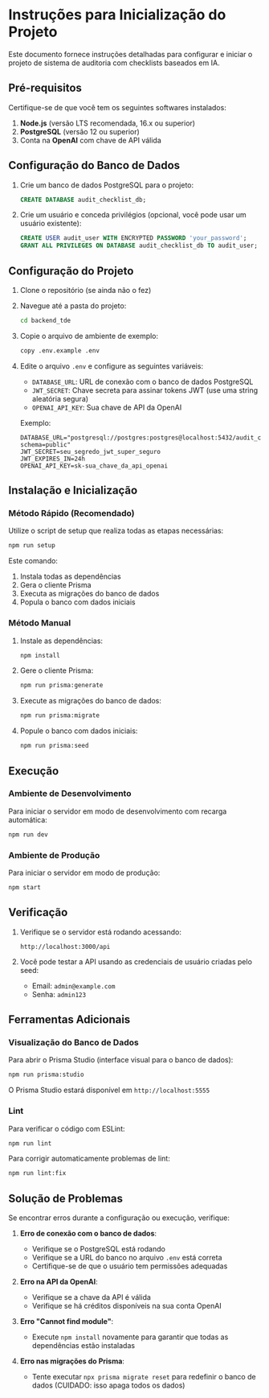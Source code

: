# Instruções para Inicialização do Projeto

Este documento fornece instruções detalhadas para configurar e iniciar o projeto de sistema de auditoria com checklists baseados em IA.

## Pré-requisitos

Certifique-se de que você tem os seguintes softwares instalados:

1. **Node.js** (versão LTS recomendada, 16.x ou superior)
2. **PostgreSQL** (versão 12 ou superior)
3. Conta na **OpenAI** com chave de API válida

## Configuração do Banco de Dados

1. Crie um banco de dados PostgreSQL para o projeto:
   ```sql
   CREATE DATABASE audit_checklist_db;
   ```

2. Crie um usuário e conceda privilégios (opcional, você pode usar um usuário existente):
   ```sql
   CREATE USER audit_user WITH ENCRYPTED PASSWORD 'your_password';
   GRANT ALL PRIVILEGES ON DATABASE audit_checklist_db TO audit_user;
   ```

## Configuração do Projeto

1. Clone o repositório (se ainda não o fez)

2. Navegue até a pasta do projeto:
   ```bash
   cd backend_tde
   ```

3. Copie o arquivo de ambiente de exemplo:
   ```bash
   copy .env.example .env
   ```

4. Edite o arquivo `.env` e configure as seguintes variáveis:
   - `DATABASE_URL`: URL de conexão com o banco de dados PostgreSQL
   - `JWT_SECRET`: Chave secreta para assinar tokens JWT (use uma string aleatória segura)
   - `OPENAI_API_KEY`: Sua chave de API da OpenAI

   Exemplo:
   ```
   DATABASE_URL="postgresql://postgres:postgres@localhost:5432/audit_checklist_db?schema=public"
   JWT_SECRET=seu_segredo_jwt_super_seguro
   JWT_EXPIRES_IN=24h
   OPENAI_API_KEY=sk-sua_chave_da_api_openai
   ```

## Instalação e Inicialização

### Método Rápido (Recomendado)

Utilize o script de setup que realiza todas as etapas necessárias:

```bash
npm run setup
```

Este comando:
1. Instala todas as dependências
2. Gera o cliente Prisma
3. Executa as migrações do banco de dados
4. Popula o banco com dados iniciais

### Método Manual

1. Instale as dependências:
   ```bash
   npm install
   ```

2. Gere o cliente Prisma:
   ```bash
   npm run prisma:generate
   ```

3. Execute as migrações do banco de dados:
   ```bash
   npm run prisma:migrate
   ```

4. Popule o banco com dados iniciais:
   ```bash
   npm run prisma:seed
   ```

## Execução

### Ambiente de Desenvolvimento

Para iniciar o servidor em modo de desenvolvimento com recarga automática:

```bash
npm run dev
```

### Ambiente de Produção

Para iniciar o servidor em modo de produção:

```bash
npm start
```

## Verificação

1. Verifique se o servidor está rodando acessando:
   ```
   http://localhost:3000/api
   ```

2. Você pode testar a API usando as credenciais de usuário criadas pelo seed:
   - Email: `admin@example.com`
   - Senha: `admin123`

## Ferramentas Adicionais

### Visualização do Banco de Dados

Para abrir o Prisma Studio (interface visual para o banco de dados):

```bash
npm run prisma:studio
```

O Prisma Studio estará disponível em `http://localhost:5555`

### Lint

Para verificar o código com ESLint:

```bash
npm run lint
```

Para corrigir automaticamente problemas de lint:

```bash
npm run lint:fix
```

## Solução de Problemas

Se encontrar erros durante a configuração ou execução, verifique:

1. **Erro de conexão com o banco de dados**:
   - Verifique se o PostgreSQL está rodando
   - Verifique se a URL do banco no arquivo `.env` está correta
   - Certifique-se de que o usuário tem permissões adequadas

2. **Erro na API da OpenAI**:
   - Verifique se a chave da API é válida
   - Verifique se há créditos disponíveis na sua conta OpenAI

3. **Erro "Cannot find module"**:
   - Execute `npm install` novamente para garantir que todas as dependências estão instaladas

4. **Erro nas migrações do Prisma**:
   - Tente executar `npx prisma migrate reset` para redefinir o banco de dados (CUIDADO: isso apaga todos os dados)